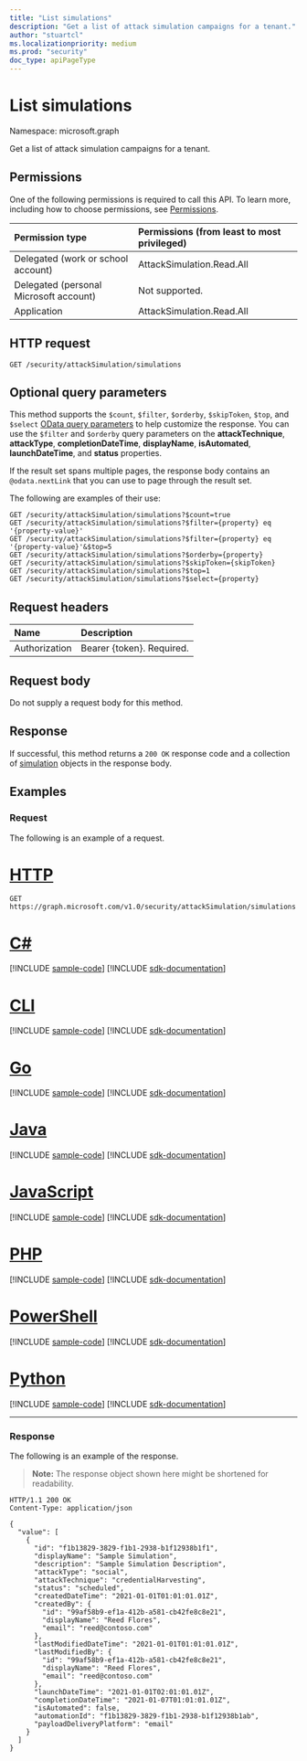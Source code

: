 ```yaml
---
title: "List simulations"
description: "Get a list of attack simulation campaigns for a tenant."
author: "stuartcl"
ms.localizationpriority: medium
ms.prod: "security"
doc_type: apiPageType
---
```


# List simulations
Namespace: microsoft.graph

Get a list of attack simulation campaigns for a tenant.

## Permissions
One of the following permissions is required to call this API. To learn more, including how to choose permissions, see [Permissions](/graph/permissions-reference).

| Permission type                        | Permissions (from least to most privileged) |
|:---------------------------------------|:--------------------------------------------|
| Delegated (work or school account)     | AttackSimulation.Read.All                   |
| Delegated (personal Microsoft account) | Not supported.                              |
| Application                            | AttackSimulation.Read.All                   |

## HTTP request

<!-- {
  "blockType": "ignored"
}
-->
``` http
GET /security/attackSimulation/simulations
```

## Optional query parameters

This method supports the `$count`, `$filter`, `$orderby`, `$skipToken`, `$top`, and `$select` [OData query parameters](/graph/query-parameters) to help customize the response. You can use the `$filter` and `$orderby` query parameters on the **attackTechnique**, **attackType**, **completionDateTime**, **displayName**, **isAutomated**, **launchDateTime**, and **status** properties.

If the result set spans multiple pages, the response body contains an `@odata.nextLink` that you can use to page through the result set.

The following are examples of their use:

<!-- {
  "blockType": "ignored"
}
-->
``` http
GET /security/attackSimulation/simulations?$count=true
GET /security/attackSimulation/simulations?$filter={property} eq '{property-value}'
GET /security/attackSimulation/simulations?$filter={property} eq '{property-value}'&$top=5
GET /security/attackSimulation/simulations?$orderby={property}
GET /security/attackSimulation/simulations?$skipToken={skipToken}
GET /security/attackSimulation/simulations?$top=1
GET /security/attackSimulation/simulations?$select={property}
```

## Request headers
|Name|Description|
|:---|:---|
|Authorization|Bearer {token}. Required.|

## Request body
Do not supply a request body for this method.

## Response

If successful, this method returns a `200 OK` response code and a collection of [simulation](../resources/simulation.md) objects in the response body.

## Examples

### Request

The following is an example of a request.


# [HTTP](#tab/http)
<!-- {
  "blockType": "request",
  "name": "list_simulation"
}
-->
``` http
GET https://graph.microsoft.com/v1.0/security/attackSimulation/simulations
```

# [C#](#tab/csharp)
[!INCLUDE [sample-code](../includes/snippets/csharp/list-simulation-csharp-snippets.md)]
[!INCLUDE [sdk-documentation](../includes/snippets/snippets-sdk-documentation-link.md)]

# [CLI](#tab/cli)
[!INCLUDE [sample-code](../includes/snippets/cli/list-simulation-cli-snippets.md)]
[!INCLUDE [sdk-documentation](../includes/snippets/snippets-sdk-documentation-link.md)]

# [Go](#tab/go)
[!INCLUDE [sample-code](../includes/snippets/go/list-simulation-go-snippets.md)]
[!INCLUDE [sdk-documentation](../includes/snippets/snippets-sdk-documentation-link.md)]

# [Java](#tab/java)
[!INCLUDE [sample-code](../includes/snippets/java/list-simulation-java-snippets.md)]
[!INCLUDE [sdk-documentation](../includes/snippets/snippets-sdk-documentation-link.md)]

# [JavaScript](#tab/javascript)
[!INCLUDE [sample-code](../includes/snippets/javascript/list-simulation-javascript-snippets.md)]
[!INCLUDE [sdk-documentation](../includes/snippets/snippets-sdk-documentation-link.md)]

# [PHP](#tab/php)
[!INCLUDE [sample-code](../includes/snippets/php/list-simulation-php-snippets.md)]
[!INCLUDE [sdk-documentation](../includes/snippets/snippets-sdk-documentation-link.md)]

# [PowerShell](#tab/powershell)
[!INCLUDE [sample-code](../includes/snippets/powershell/list-simulation-powershell-snippets.md)]
[!INCLUDE [sdk-documentation](../includes/snippets/snippets-sdk-documentation-link.md)]

# [Python](#tab/python)
[!INCLUDE [sample-code](../includes/snippets/python/list-simulation-python-snippets.md)]
[!INCLUDE [sdk-documentation](../includes/snippets/snippets-sdk-documentation-link.md)]

---

### Response

The following is an example of the response.

>**Note:** The response object shown here might be shortened for readability.
<!-- {
  "blockType": "response",
  "truncated": true,
  "@odata.type": "Collection(microsoft.graph.simulation)"
}
-->
``` http
HTTP/1.1 200 OK
Content-Type: application/json

{
  "value": [
    {
      "id": "f1b13829-3829-f1b1-2938-b1f12938b1f1",
      "displayName": "Sample Simulation",
      "description": "Sample Simulation Description",
      "attackType": "social",
      "attackTechnique": "credentialHarvesting",
      "status": "scheduled",
      "createdDateTime": "2021-01-01T01:01:01.01Z",
      "createdBy": {
        "id": "99af58b9-ef1a-412b-a581-cb42fe8c8e21",
        "displayName": "Reed Flores",
        "email": "reed@contoso.com"
      },
      "lastModifiedDateTime": "2021-01-01T01:01:01.01Z",
      "lastModifiedBy": {
        "id": "99af58b9-ef1a-412b-a581-cb42fe8c8e21",
        "displayName": "Reed Flores",
        "email": "reed@contoso.com"
      },
      "launchDateTime": "2021-01-01T02:01:01.01Z",
      "completionDateTime": "2021-01-07T01:01:01.01Z",
      "isAutomated": false,
      "automationId": "f1b13829-3829-f1b1-2938-b1f12938b1ab",
      "payloadDeliveryPlatform": "email"
    }
  ]
}
```

